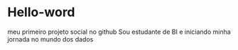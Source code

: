 # Hello-word
meu primeiro projeto social no github
Sou estudante de BI e iniciando minha jornada no mundo dos dados
